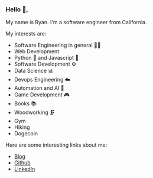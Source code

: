 ### Hello 👋,

My name is Ryan. I'm a software engineer from California.

My interests are:

- Software Engineering in general 🧑‍💻
- Web Development
- Python 🐍 and Javascript 🦀
- Software Development ⚙️
- Data Science 📊
- Devops Engineering ☁️
- Automation and AI 🤖
- Game Development 🎮
- Books 📚
- Woodworking 🗜️
- Gym
- Hiking
- Dogecoin

Here are some interesting links about me:

- [Blog](https://ryanlebon.com/)
- [Github](https://github.com/ryanlb777)
- [LinkedIn](https://www.linkedin.com/in/ryan-le-bon/)
